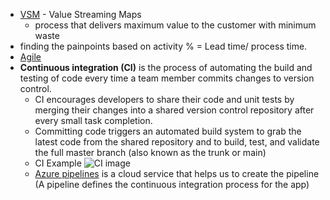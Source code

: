 - [VSM](https://docs.microsoft.com/en-us/learn/modules/assess-your-development-process/4-assess-process-efficiency) - Value Streaming Maps
    - process that delivers maximum value to the customer with minimum waste
- finding the painpoints based on activity % = Lead time/ process time.
- [Agile](https://agilemanifesto.org/)
- **Continuous integration (CI)** is the process of automating the build and testing of code every time a team member commits changes to version control.
    - CI encourages developers to share their code and unit tests by merging their changes into a shared version control repository after every small task completion. 
    - Committing code triggers an automated build system to grab the latest code from the shared repository and to build, test, and validate the full master branch (also known as the trunk or main)
    - CI Example ![CI image]()
    - [Azure pipelines](https://docs.microsoft.com/en-us/learn/modules/create-a-build-pipeline/2-what-is-azure-pipelines) is a cloud service that helps us to create the pipeline (A pipeline defines the continuous integration process for the app)